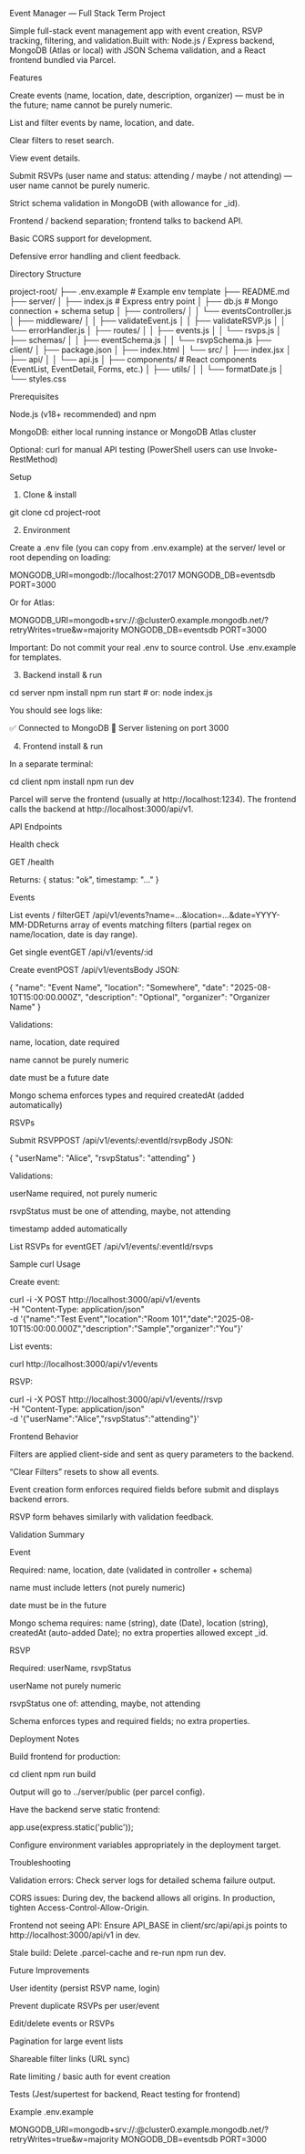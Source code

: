 Event Manager — Full Stack Term Project

Simple full-stack event management app with event creation, RSVP tracking, filtering, and validation.Built with: Node.js / Express backend, MongoDB (Atlas or local) with JSON Schema validation, and a React frontend bundled via Parcel.

Features

Create events (name, location, date, description, organizer) — must be in the future; name cannot be purely numeric.

List and filter events by name, location, and date.

Clear filters to reset search.

View event details.

Submit RSVPs (user name and status: attending / maybe / not attending) — user name cannot be purely numeric.

Strict schema validation in MongoDB (with allowance for _id).

Frontend / backend separation; frontend talks to backend API.

Basic CORS support for development.

Defensive error handling and client feedback.

Directory Structure

project-root/
├── .env.example              # Example env template
├── README.md
├── server/
│   ├── index.js              # Express entry point
│   ├── db.js                 # Mongo connection + schema setup
│   ├── controllers/
│   │   └── eventsController.js
│   ├── middleware/
│   │   ├── validateEvent.js
│   │   ├── validateRSVP.js
│   │   └── errorHandler.js
│   ├── routes/
│   │   ├── events.js
│   │   └── rsvps.js
│   ├── schemas/
│   │   ├── eventSchema.js
│   │   └── rsvpSchema.js
├── client/
│   ├── package.json
│   ├── index.html
│   └── src/
│       ├── index.jsx
│       ├── api/
│       │   └── api.js
│       ├── components/       # React components (EventList, EventDetail, Forms, etc.)
│       ├── utils/
│       │   └── formatDate.js
│       └── styles.css

Prerequisites

Node.js (v18+ recommended) and npm

MongoDB: either local running instance or MongoDB Atlas cluster

Optional: curl for manual API testing (PowerShell users can use Invoke-RestMethod)

Setup

1. Clone & install

git clone <your-repo-url>
cd project-root

2. Environment

Create a .env file (you can copy from .env.example) at the server/ level or root depending on loading:

MONGODB_URI=mongodb://localhost:27017
MONGODB_DB=eventsdb
PORT=3000

Or for Atlas:

MONGODB_URI=mongodb+srv://<username>:<password>@cluster0.example.mongodb.net/?retryWrites=true&w=majority
MONGODB_DB=eventsdb
PORT=3000

Important: Do not commit your real .env to source control. Use .env.example for templates.

3. Backend install & run

cd server
npm install
npm run start    # or: node index.js

You should see logs like:

✅ Connected to MongoDB
🚀 Server listening on port 3000

4. Frontend install & run

In a separate terminal:

cd client
npm install
npm run dev

Parcel will serve the frontend (usually at http://localhost:1234). The frontend calls the backend at http://localhost:3000/api/v1.

API Endpoints

Health check

GET /health

Returns: { status: "ok", timestamp: "..." }

Events

List events / filterGET /api/v1/events?name=...&location=...&date=YYYY-MM-DDReturns array of events matching filters (partial regex on name/location, date is day range).

Get single eventGET /api/v1/events/:id

Create eventPOST /api/v1/eventsBody JSON:

{
  "name": "Event Name",
  "location": "Somewhere",
  "date": "2025-08-10T15:00:00.000Z",
  "description": "Optional",
  "organizer": "Organizer Name"
}

Validations:

name, location, date required

name cannot be purely numeric

date must be a future date

Mongo schema enforces types and required createdAt (added automatically)

RSVPs

Submit RSVPPOST /api/v1/events/:eventId/rsvpBody JSON:

{
  "userName": "Alice",
  "rsvpStatus": "attending"
}

Validations:

userName required, not purely numeric

rsvpStatus must be one of attending, maybe, not attending

timestamp added automatically

List RSVPs for eventGET /api/v1/events/:eventId/rsvps

Sample curl Usage

Create event:

curl -i -X POST http://localhost:3000/api/v1/events \
  -H "Content-Type: application/json" \
  -d '{"name":"Test Event","location":"Room 101","date":"2025-08-10T15:00:00.000Z","description":"Sample","organizer":"You"}'

List events:

curl http://localhost:3000/api/v1/events

RSVP:

curl -i -X POST http://localhost:3000/api/v1/events/<eventId>/rsvp \
  -H "Content-Type: application/json" \
  -d '{"userName":"Alice","rsvpStatus":"attending"}'

Frontend Behavior

Filters are applied client-side and sent as query parameters to the backend.

“Clear Filters” resets to show all events.

Event creation form enforces required fields before submit and displays backend errors.

RSVP form behaves similarly with validation feedback.

Validation Summary

Event

Required: name, location, date (validated in controller + schema)

name must include letters (not purely numeric)

date must be in the future

Mongo schema requires: name (string), date (Date), location (string), createdAt (auto-added Date); no extra properties allowed except _id.

RSVP

Required: userName, rsvpStatus

userName not purely numeric

rsvpStatus one of: attending, maybe, not attending

Schema enforces types and required fields; no extra properties.

Deployment Notes

Build frontend for production:

cd client
npm run build

Output will go to ../server/public (per parcel config).

Have the backend serve static frontend:

app.use(express.static('public'));

Configure environment variables appropriately in the deployment target.

Troubleshooting

Validation errors: Check server logs for detailed schema failure output.

CORS issues: During dev, the backend allows all origins. In production, tighten Access-Control-Allow-Origin.

Frontend not seeing API: Ensure API_BASE in client/src/api/api.js points to http://localhost:3000/api/v1 in dev.

Stale build: Delete .parcel-cache and re-run npm run dev.

Future Improvements

User identity (persist RSVP name, login)

Prevent duplicate RSVPs per user/event

Edit/delete events or RSVPs

Pagination for large event lists

Shareable filter links (URL sync)

Rate limiting / basic auth for event creation

Tests (Jest/supertest for backend, React testing for frontend)

Example .env.example

MONGODB_URI=mongodb+srv://<username>:<password>@cluster0.example.mongodb.net/?retryWrites=true&w=majority
MONGODB_DB=eventsdb
PORT=3000

